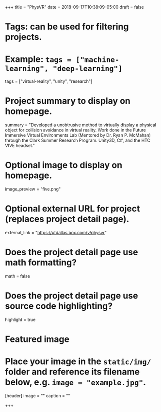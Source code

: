 +++
title = "PhysVR"
date = 2018-09-17T10:38:09-05:00
draft = false

# Tags: can be used for filtering projects.
# Example: `tags = ["machine-learning", "deep-learning"]`
tags = ["virtual-reality", "unity", "research"]

# Project summary to display on homepage.
summary = "Developed a unobtrusive method to virtually display a physical object for collision avoidance in virtual reality. Work done in the Future Immersive Virtual Environments Lab (Mentored by Dr. Ryan P. McMahan) through the Clark Summer Research Program. Unity3D, C#, and the HTC VIVE headset."

# Optional image to display on homepage.
image_preview = "five.png"

# Optional external URL for project (replaces project detail page).
external_link = "https://utdallas.box.com/v/physvr"

# Does the project detail page use math formatting?
math = false

# Does the project detail page use source code highlighting?
highlight = true

# Featured image
# Place your image in the `static/img/` folder and reference its filename below, e.g. `image = "example.jpg"`.
[header]
image = ""
caption = ""

+++
